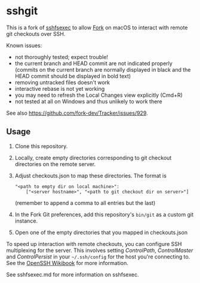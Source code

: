 sshgit
======

This is a fork of [sshfsexec](https://github.com/ericpruitt/sshfsexec) to allow
[Fork](https://fork.dev/) on macOS to interact with remote git checkouts over SSH.

Known issues:
- not thoroughly tested; expect trouble!
- the current branch and HEAD commit are not indicated properly
  (commits on the current branch are normally displayed in black and the HEAD
   commit should be displayed in bold text)
- removing untracked files doesn't work
- interactive rebase is not yet working
- you may need to refresh the Local Changes view explicitly (Cmd+R)
- not tested at all on Windows and thus unlikely to work there

See also https://github.com/fork-dev/Tracker/issues/929.


Usage
-----

1. Clone this repository.

2. Locally, create empty directories corresponding to git checkout directories
   on the remote server.

3. Adjust checkouts.json to map these directories. The format is
   ```
   "<path to empty dir on local machine>":
       ["<server hostname>", "<path to git checkout dir on server>"]
   ```
   (remember to append a comma to all entries but the last)

4. In the Fork Git preferences, add this repository's `bin/git` as a custom git
   instance.

5. Open one of the empty directories that you mapped in checkouts.json


To speed up interaction with remote checkouts, you can configure SSH multiplexing
for the server. This involves setting _ControlPath_, _ControlMaster_ and _ControlPersist_
in your `~/.ssh/config` for the host you're connecting to. See the [OpenSSH Wikibook](https://en.wikibooks.org/wiki/OpenSSH/Cookbook/Multiplexing#Setting_Up_Multiplexing)
for more information.


See sshfsexec.md for more information on sshfsexec.
